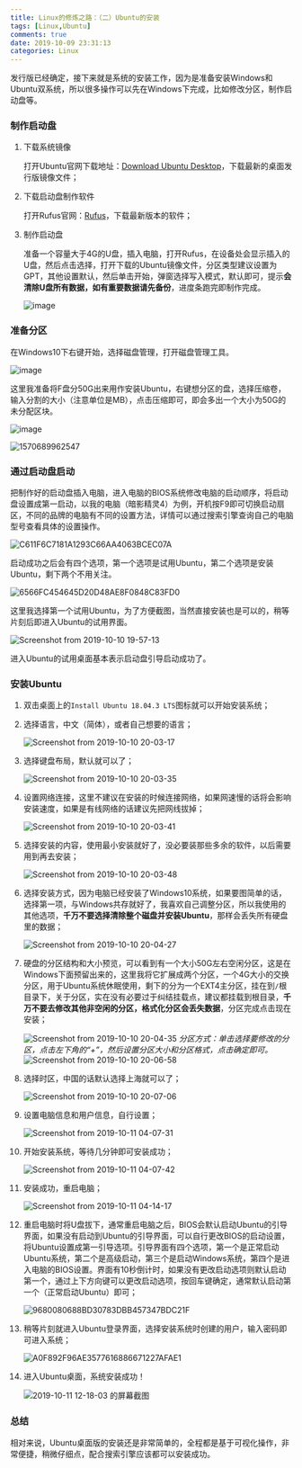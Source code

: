 ```yaml
---
title: Linux的修炼之路：（二）Ubuntu的安装
tags: [Linux,Ubuntu]
comments: true
date: 2019-10-09 23:31:13
categories: Linux
---
```

发行版已经确定，接下来就是系统的安装工作，因为是准备安装Windows和Ubuntu双系统，所以很多操作可以先在Windows下完成，比如修改分区，制作启动盘等。

<!--more-->

### 制作启动盘

1. 下载系统镜像

   打开Ubuntu官网下载地址：[Download Ubuntu Desktop](https://ubuntu.com/download/desktop)，下载最新的桌面发行版镜像文件；

2. 下载启动盘制作软件

   打开Rufus官网：[Rufus](https://rufus.ie/)，下载最新版本的软件；

3. 制作启动盘


   准备一个容量大于4G的U盘，插入电脑，打开Rufus，在设备处会显示插入的U盘，然后点击选择，打开下载的Ubuntu镜像文件，分区类型建议设置为GPT，其他设置默认，然后单击开始，弹窗选择写入模式，默认即可，提示**会清除U盘所有数据，如有重要数据请先备份**，进度条跑完即制作完成。

   ![image](https://tva3.sinaimg.cn/large/005tkHc2ly1g7t3f62rejj30bk0e7aat.jpg)

### 准备分区

在Windows10下右键开始，选择磁盘管理，打开磁盘管理工具。

![image](https://tvax4.sinaimg.cn/large/005tkHc2ly1g7t3nlitndj30pm0kqwg8.jpg)

这里我准备将F盘分50G出来用作安装Ubuntu，右键想分区的盘，选择压缩卷，输入分割的大小（注意单位是MB），点击压缩即可，即会多出一个大小为50G的未分配区块。

![image](https://tva3.sinaimg.cn/large/005tkHc2ly1g7t3qfsx3sj30pm0kqdi3.jpg)

![1570689962547](https://tva3.sinaimg.cn/large/005tkHc2ly1g7tjadaaeaj30pj037dft.jpg)

### 通过启动盘启动

把制作好的启动盘插入电脑，进入电脑的BIOS系统修改电脑的启动顺序，将启动盘设置成第一启动，以我的电脑（暗影精灵4）为例，开机按F9即可切换启动扇区，不同的品牌的电脑有不同的设置方法，详情可以通过搜索引擎查询自己的电脑型号查看具体的设置操作。

![C611F6C7181A1293C66AA4063BCEC07A](https://tvax3.sinaimg.cn/large/005tkHc2ly1g7thvll1xaj33402c0b2a.jpg)

启动成功之后会有四个选项，第一个选项是试用Ubuntu，第二个选项是安装Ubuntu，剩下两个不用关注。

![6566FC454645D20D48AE8F0848C83FD0](https://tva4.sinaimg.cn/large/005tkHc2ly1g7thwlk63pj32c0340kjm.jpg)

这里我选择第一个试用Ubuntu，为了方便截图，当然直接安装也是可以的，稍等片刻后即进入Ubuntu的试用界面。

![Screenshot from 2019-10-10 19-57-13](https://tva4.sinaimg.cn/large/005tkHc2ly1g7ti08ttjzj31hc0u0tk9.jpg)

进入Ubuntu的试用桌面基本表示启动盘引导启动成功了。

### 安装Ubuntu

1. 双击桌面上的`Install Ubuntu 18.04.3 LTS`图标就可以开始安装系统；

2. 选择语言，中文（简体），或者自己想要的语言；

   ![Screenshot from 2019-10-10 20-03-17](https://tvax1.sinaimg.cn/large/005tkHc2ly1g7ti42uwgzj30qu0ftjrw.jpg)

3. 选择键盘布局，默认就可以了；

   ![Screenshot from 2019-10-10 20-03-35](https://tva1.sinaimg.cn/large/005tkHc2ly1g7ti671nelj30o90h3q43.jpg)

4. 设置网络连接，这里不建议在安装的时候连接网络，如果网速慢的话将会影响安装速度，如果是有线网络的话建议先把网线拔掉；

   ![Screenshot from 2019-10-10 20-03-41](https://tva2.sinaimg.cn/large/005tkHc2ly1g7ti77xduoj30o90h375t.jpg)

5. 选择安装的内容，使用最小安装就好了，没必要装那些多余的软件，以后需要用到再去安装；

   ![Screenshot from 2019-10-10 20-03-48](https://tva2.sinaimg.cn/large/005tkHc2ly1g7tia3pqf8j30o90h3dhg.jpg)

6. 选择安装方式，因为电脑已经安装了Windows10系统，如果要图简单的话，选择第一项，与Windows共存就好了，我喜欢自己调整分区，所以我使用的其他选项，**千万不要选择清除整个磁盘并安装Ubuntu**，那样会丢失所有硬盘里的数据；

   ![Screenshot from 2019-10-10 20-04-27](https://tva1.sinaimg.cn/large/005tkHc2ly1g7ticc8k6qj30o90h376n.jpg)

7. 硬盘的分区结构和大小预览，可以看到有一个大小50G左右空闲分区，这是在Windows下面预留出来的，这里我将它扩展成两个分区，一个4G大小的交换分区，用于Ubuntu系统休眠使用，剩下的分为一个EXT4主分区，挂在到`/`根目录下，关于分区，实在没有必要过于纠结挂载点，建议都挂载到根目录，**千万不要去修改其他非空闲的分区，格式化分区会丢失数据**，分区完成点击现在安装；

   ![Screenshot from 2019-10-10 20-04-35](https://tva1.sinaimg.cn/large/005tkHc2ly1g7tif394w6j30nu0neace.jpg)
   *分区方式：单击选择要修改的分区，点击左下角的“+”，然后设置分区大小和分区格式，点击确定即可。*
   ![Screenshot from 2019-10-10 20-06-58](https://tvax2.sinaimg.cn/large/005tkHc2ly1g7timqck0bj30hw07mwfn.jpg)
   
8. 选择时区，中国的话默认选择上海就可以了；

   ![Screenshot from 2019-10-10 20-07-06](https://tva1.sinaimg.cn/large/005tkHc2ly1g7tiptajwrj30nu0ne79u.jpg)

9. 设置电脑信息和用户信息，自行设置；

   ![Screenshot from 2019-10-11 04-07-31](https://tvax2.sinaimg.cn/large/005tkHc2ly1g7tiqiqdumj30nu0nedh1.jpg)

10. 开始安装系统，等待几分钟即可安装成功；

    ![Screenshot from 2019-10-11 04-07-42](https://tva2.sinaimg.cn/large/005tkHc2ly1g7tirgiob5j30kw0ftn1f.jpg)

11. 安装成功，重启电脑；

    ![Screenshot from 2019-10-11 04-14-17](https://tvax1.sinaimg.cn/large/005tkHc2ly1g7tit5wdf5j30m004bdge.jpg)

12. 重启电脑时将U盘拔下，通常重启电脑之后，BIOS会默认启动Ubuntu的引导界面，如果没有启动到Ubuntu的引导界面，可以自行更改BIOS的启动设置，将Ubuntu设置成第一引导选项。引导界面有四个选项，第一个是正常启动Ubuntu系统，第二个是高级启动，第三个是启动Windows系统，第四个是进入电脑的BIOS设置。界面有10秒倒计时，如果没有更改启动选项则默认启动第一个，通过上下方向键可以更改启动选项，按回车键确定，通常默认启动第一个（正常启动Ubuntu）即可；

    ![9680080688BD30783DBB457347BDC21F](https://tvax1.sinaimg.cn/large/005tkHc2ly1g7tiueoiioj32c03407wi.jpg)

13. 稍等片刻就进入Ubuntu登录界面，选择安装系统时创建的用户，输入密码即可进入系统；

    ![A0F892F96AE3577616886671227AFAE1](https://tvax1.sinaimg.cn/large/005tkHc2ly1g7tj0g1qnlj32c03401ky.jpg)

14. 进入Ubuntu桌面，系统安装成功！

    ![2019-10-11 12-18-03 的屏幕截图](https://tvax1.sinaimg.cn/large/005tkHc2ly1g7tj2d7xb2j31hc0u07gh.jpg)

### 总结

相对来说，Ubuntu桌面版的安装还是非常简单的，全程都是基于可视化操作，非常便捷，稍微仔细点，配合搜索引擎应该都可以安装成功。